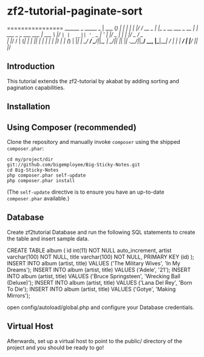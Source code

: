 zf2-tutorial-paginate-sort
==========================

================
    ______ _         _____                 _
    | ___ (_)       |  ___|               | |
    | |_/ /_  __ _  | |__  _ __ ___  _ __ | | ___  _   _  ___  ___
    | ___ \ |/ _` | |  __|| '_ ` _ \| '_ \| |/ _ \| | | |/ _ \/ _ \
    | |_/ / | (_| | | |___| | | | | | |_) | | (_) | |_| |  __/  __/
    \____/|_|\__, | \____/|_| |_| |_| .__/|_|\___/ \__, |\___|\___|
              __/ |                 | |             __/ |
             |___/                  |_|            |___/

Introduction
------------
This tutorial extends the zf2-tutorial by akabat by adding sorting and pagination capabilities.

Installation
------------

Using Composer (recommended)
----------------------------
Clone the repository and manually invoke `composer` using the shipped
`composer.phar`:

    cd my/project/dir
    git://github.com/bigemployee/Big-Sticky-Notes.git
    cd Big-Sticky-Notes
    php composer.phar self-update
    php composer.phar install

(The `self-update` directive is to ensure you have an up-to-date `composer.phar`
available.)

Database
--------
Create zf2tutorial Database and run the following SQL statements to create the table and insert
sample data.

CREATE TABLE album (
  id int(11) NOT NULL auto_increment,
  artist varchar(100) NOT NULL,
  title varchar(100) NOT NULL,
  PRIMARY KEY (id)
);
INSERT INTO album (artist, title)
    VALUES  ('The  Military  Wives',  'In  My  Dreams');
INSERT INTO album (artist, title)
    VALUES  ('Adele',  '21');
INSERT INTO album (artist, title)
    VALUES  ('Bruce  Springsteen',  'Wrecking Ball (Deluxe)');
INSERT INTO album (artist, title)
    VALUES  ('Lana  Del  Rey',  'Born  To  Die');
INSERT INTO album (artist, title)
    VALUES  ('Gotye',  'Making  Mirrors');

open config/autoload/global.php and configure
your Database credentials.


Virtual Host
------------
Afterwards, set up a virtual host to point to the public/ directory of the
project and you should be ready to go!